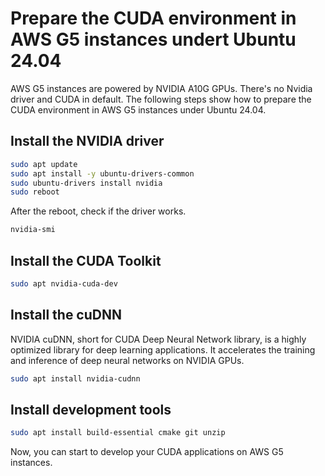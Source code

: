# Prepare the CUDA environment in AWS G5 instances undert Ubuntu 24.04

AWS G5 instances are powered by NVIDIA A10G GPUs. There's no Nvidia driver and CUDA in default.
The following steps show how to prepare the CUDA environment in AWS G5 instances under Ubuntu 24.04.

## Install the NVIDIA driver
```bash
sudo apt update
sudo apt install -y ubuntu-drivers-common
sudo ubuntu-drivers install nvidia
sudo reboot
```

After the reboot, check if the driver works.
```bash
nvidia-smi
```

## Install the CUDA Toolkit
```bash
sudo apt nvidia-cuda-dev
```

## Install the cuDNN
NVIDIA cuDNN, short for CUDA Deep Neural Network library, is a highly optimized library for deep learning applications. It accelerates the training and inference of deep neural networks on NVIDIA GPUs.

```bash
sudo apt install nvidia-cudnn
```

## Install development tools
```bash
sudo apt install build-essential cmake git unzip
```

Now, you can start to develop your CUDA applications on AWS G5 instances.
